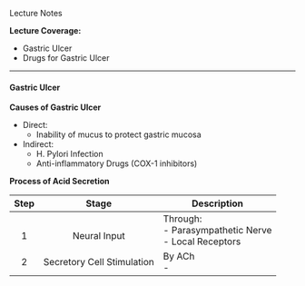 Lecture Notes

**Lecture Coverage:**
- Gastric Ulcer
- Drugs for Gastric Ulcer

---
#### **Gastric Ulcer**
**Causes of Gastric Ulcer**
- Direct: 
	- Inability of mucus to protect gastric mucosa
- Indirect:
	- H. Pylori Infection
	- Anti-inflammatory Drugs (COX-1 inhibitors)

**Process of Acid Secretion**

| Step  |           Stage            | Description                                               |
| :---: | :------------------------: | --------------------------------------------------------- |
| <br>1 |      <br>Neural Input      | Through: <br>- Parasympathetic Nerve<br>- Local Receptors |
|   2   | Secretory Cell Stimulation | By ACh<br>-                                               |
